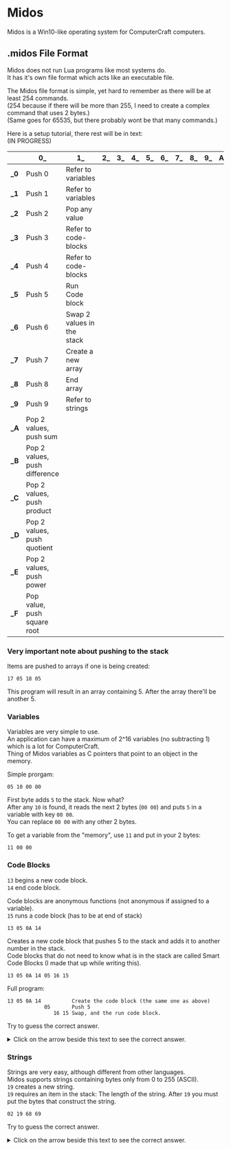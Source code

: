 # Midos
Midos is a Win10-like operating system for ComputerCraft computers.  

## .midos File Format
Midos does not run Lua programs like most systems do.  
It has it's own file format which acts like an executable file.

The Midos file format is simple, yet hard to remember as there will be at least 254 commands.  
(254 because if there will be more than 255, I need to create a complex command that uses 2 bytes.)  
(Same goes for 65535, but there probably wont be that many commands.)  

Here is a setup tutorial, there rest will be in text:  
(IN PROGRESS)  

|        | 0_                            | 1_                         | 2_ | 3_ | 4_ | 5_ | 6_ | 7_ | 8_ | 9_ | A_ | B_ | C_ | D_ | E_ | F_ |
|--------|-------------------------------|----------------------------|----|----|----|----|----|----|----|----|----|----|----|----|----|----|
| **_0** | Push 0                        | Refer to variables         |    |    |    |    |    |    |    |    |    |    |    |    |    |    |
| **_1** | Push 1                        | Refer to variables         |    |    |    |    |    |    |    |    |    |    |    |    |    |    |
| **_2** | Push 2                        | Pop any value              |    |    |    |    |    |    |    |    |    |    |    |    |    |    |
| **_3** | Push 3                        | Refer to code-blocks       |    |    |    |    |    |    |    |    |    |    |    |    |    |    |
| **_4** | Push 4                        | Refer to code-blocks       |    |    |    |    |    |    |    |    |    |    |    |    |    |    |
| **_5** | Push 5                        | Run Code block             |    |    |    |    |    |    |    |    |    |    |    |    |    |    |
| **_6** | Push 6                        | Swap 2 values in the stack |    |    |    |    |    |    |    |    |    |    |    |    |    |    |
| **_7** | Push 7                        | Create a new array         |    |    |    |    |    |    |    |    |    |    |    |    |    |    |
| **_8** | Push 8                        | End array                  |    |    |    |    |    |    |    |    |    |    |    |    |    |    |
| **_9** | Push 9                        | Refer to strings           |    |    |    |    |    |    |    |    |    |    |    |    |    |    |
| **_A** | Pop 2 values, push sum        |                            |    |    |    |    |    |    |    |    |    |    |    |    |    |    |
| **_B** | Pop 2 values, push difference |                            |    |    |    |    |    |    |    |    |    |    |    |    |    |    |
| **_C** | Pop 2 values, push product    |                            |    |    |    |    |    |    |    |    |    |    |    |    |    |    |
| **_D** | Pop 2 values, push quotient   |                            |    |    |    |    |    |    |    |    |    |    |    |    |    |    |
| **_E** | Pop 2 values, push power      |                            |    |    |    |    |    |    |    |    |    |    |    |    |    |    |
| **_F** | Pop value, push square root   |                            |    |    |    |    |    |    |    |    |    |    |    |    |    |    |

### Very important note about pushing to the stack
Items are pushed to arrays if one is being created:  

    17 05 18 05
This program will result in an array containing 5. After the array there'll be another 5.  

### Variables
Variables are very simple to use.  
An application can have a maximum of 2^16 variables (no subtracting 1) which is a lot for ComputerCraft.  
Thing of Midos variables as C pointers that point to an object in the memory.  

Simple prorgam:  

    05 10 00 00
First byte adds `5` to the stack. Now what?  
After any `10` is found, it reads the next 2 bytes (`00 00`) and puts `5` in a variable with key `00 00`.  
You can replace `00 00` with any other 2 bytes.  

To get a variable from the "memory", use `11` and put in your 2 bytes:  

    11 00 00

### Code Blocks
`13` begins a new code block.  
`14` end code block.  

Code blocks are anonymous functions (not anonymous if assigned to a variable).  
`15` runs a code block (has to be at end of stack)  

    13 05 0A 14
Creates a new code block that pushes 5 to the stack and adds it to another number in the stack.  
Code blocks that do not need to know what is in the stack are called Smart Code Blocks (I made that up while writing this).  

    13 05 0A 14 05 16 15
Full program:

    13 05 0A 14          Create the code block (the same one as above)
                05       Push 5
                   16 15 Swap, and the run code block.
Try to guess the correct answer.
<details>
  <summary>Click on the arrow beside this text to see the correct answer.</summary>
  10
</details>

### Strings
Strings are very easy, although different from other languages.  
Midos supports strings containing bytes only from 0 to 255 (ASCII).  
`19` creates a new string.  
`19` requires an item in the stack: The length of the string.
After `19` you must put the bytes that construct the string.

    02 19 68 69
Try to guess the correct answer.
<details>
  <summary>Click on the arrow beside this text to see the correct answer.</summary>
  hi
</details>

